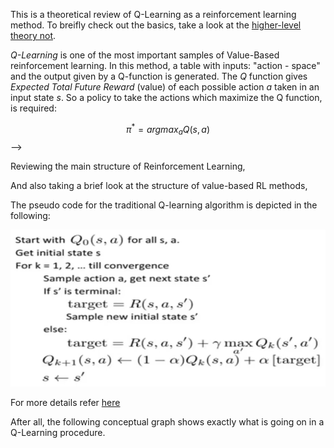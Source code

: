 
This is a theoretical review of Q-Learning as a reinforcement learning method. To breifly check out the basics, take a look at the [higher-level theory not]().

*Q-Learning* is one of the most important samples of Value-Based reinforcement learning.
In this method, a table with inputs: "action - space" and the output given by a Q-function is generated. The *Q* function gives *Expected Total Future Reward* (value) of each possible action *a* taken in an input state *s*. So a policy to take the actions which maximize the Q function, is required:

$$
\pi^* = argmax_a Q(s,a)
$$ -->

Reviewing the main structure of Reinforcement Learning,

<p align="center">
  <!-- <img src="https://github.com/hamidrezafahimi/ai_basix/blob/master/data/figs/traditional_Q_learning.png?raw=true", width="600"/> -->
</p>

And also taking a brief look at the structure of value-based RL methods,

<p align="center">
  <!-- <img src="https://github.com/hamidrezafahimi/ai_basix/blob/master/data/figs/traditional_Q_learning.png?raw=true", width="600"/> -->
</p>

The pseudo code for the traditional Q-learning algorithm is depicted in the following:

<p align="left">
  <img src="https://github.com/hamidrezafahimi/ai_basix/blob/master/data/figs/traditional_Q_learning.png?raw=true", width="600"/>
</p>

For more details refer [here](https://www.youtube.com/watch?v=D3b50jrKzcc&t=497s)

After all, the following conceptual graph shows exactly what is going on in a Q-Learning procedure. 

<p align="center">
  <!-- <img src="https://github.com/hamidrezafahimi/ai_basix/blob/master/data/figs/traditional_Q_learning.png?raw=true", width="600"/> -->
</p>